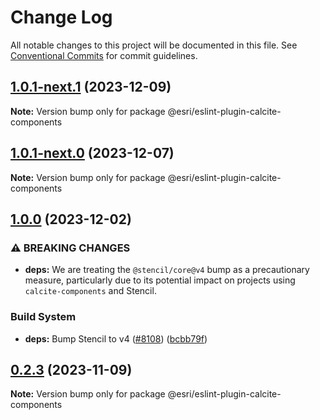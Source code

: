 # Change Log

All notable changes to this project will be documented in this file.
See [Conventional Commits](https://conventionalcommits.org) for commit guidelines.

## [1.0.1-next.1](https://github.com/Esri/calcite-design-system/compare/@esri/eslint-plugin-calcite-components@1.0.1-next.0...@esri/eslint-plugin-calcite-components@1.0.1-next.1) (2023-12-09)

__Note:__ Version bump only for package @esri/eslint-plugin-calcite-components

## [1.0.1-next.0](https://github.com/Esri/calcite-design-system/compare/@esri/eslint-plugin-calcite-components@1.0.0...@esri/eslint-plugin-calcite-components@1.0.1-next.0) (2023-12-07)

__Note:__ Version bump only for package @esri/eslint-plugin-calcite-components

## [1.0.0](https://github.com/Esri/calcite-design-system/compare/@esri/eslint-plugin-calcite-components@0.2.3...@esri/eslint-plugin-calcite-components@1.0.0) (2023-12-02)

### ⚠ BREAKING CHANGES

- __deps:__ We are treating the `@stencil/core@v4` bump as a precautionary measure, particularly due to its potential impact on projects using `calcite-components` and Stencil.

### Build System

- __deps:__ Bump Stencil to v4 ([#8108](https://github.com/Esri/calcite-design-system/issues/8108)) ([bcbb79f](https://github.com/Esri/calcite-design-system/commit/bcbb79f8c925d505bb4ee5e6a54861c5f6bb88b9))

## [0.2.3](https://github.com/Esri/calcite-design-system/compare/@esri/eslint-plugin-calcite-components@0.2.2...@esri/eslint-plugin-calcite-components@0.2.3) (2023-11-09)

__Note:__ Version bump only for package @esri/eslint-plugin-calcite-components

